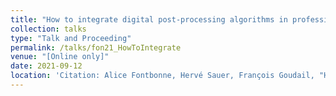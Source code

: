 ```yaml
---
title: "How to integrate digital post-processing algorithms in professional optical design software for co-designing complex optical systems?"
collection: talks
type: "Talk and Proceeding"
permalink: /talks/fon21_HowToIntegrate
venue: "[Online only]"
date: 2021-09-12
location: 'Citation: Alice Fontbonne, Hervé Sauer, François Goudail, "How to integrate digital post-processing algorithms in professional optical design software for co-designing complex optical systems?," Proc. SPIE 11871, Optical Design and Engineering VIII, 118710P (12 September 2021); (<a href="https://www.doi.org/10.1117/12.2597059">https://www.doi.org/10.1117/12.2597059</a>)'
---
```

